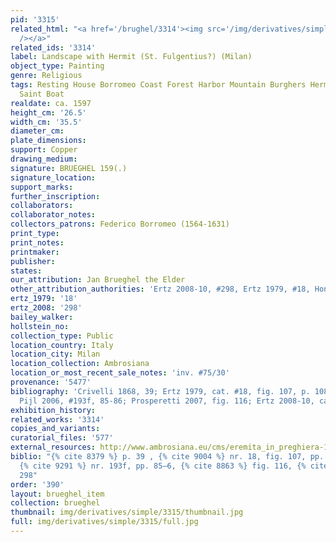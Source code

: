 ```yaml
---
pid: '3315'
related_html: "<a href='/brughel/3314'><img src='/img/derivatives/simple/3314/thumbnail.jpg'
  /></a>"
related_ids: '3314'
label: Landscape with Hermit (St. Fulgentius?) (Milan)
object_type: Painting
genre: Religious
tags: Resting House Borromeo Coast Forest Harbor Mountain Burghers Hermits New_Testament
  Saint Boat
realdate: ca. 1597
height_cm: '26.5'
width_cm: '35.5'
diameter_cm: 
plate_dimensions: 
support: Copper
drawing_medium: 
signature: BRUEGHEL 159(.)
signature_location: 
support_marks: 
further_inscription: 
collaborators: 
collaborator_notes: 
collectors_patrons: Federico Borromeo (1564-1631)
print_type: 
print_notes: 
printmaker: 
publisher: 
states: 
our_attribution: Jan Brueghel the Elder
other_attribution_authorities: 'Ertz 2008-10, #298, Ertz 1979, #18, Honig database'
ertz_1979: '18'
ertz_2008: '298'
bailey_walker: 
hollstein_no: 
collection_type: Public
location_country: Italy
location_city: Milan
location_collection: Ambrosiana
location_or_most_recent_sale_notes: 'inv. #75/30'
provenance: '5477'
bibliography: 'Crivelli 1868, 39; Ertz 1979, cat. #18, fig. 107, p. 108, 448, 449;
  Pijl 2006, #193f, 85-86; Prosperetti 2007, fig. 116; Ertz 2008-10, cat. #298'
exhibition_history: 
related_works: '3314'
copies_and_variants: 
curatorial_files: '577'
external_resources: http://www.ambrosiana.eu/cms/eremita_in_preghiera-1575.html
biblio: "{% cite 8379 %} p. 39 , {% cite 9004 %} nr. 18, fig. 107, pp. 108, 448, 449,
  {% cite 9291 %} nr. 193f, pp. 85–6, {% cite 8863 %} fig. 116, {% cite 8900 %} nr.
  298"
order: '390'
layout: brueghel_item
collection: brueghel
thumbnail: img/derivatives/simple/3315/thumbnail.jpg
full: img/derivatives/simple/3315/full.jpg
---
```

